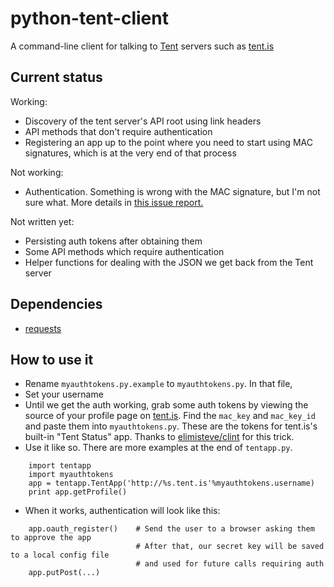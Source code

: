 python-tent-client
==================

A command-line client for talking to [Tent](http://tent.io/) servers such as [tent.is](https://tent.is/)

Current status
--------------

Working:
* Discovery of the tent server's API root using link headers
* API methods that don't require authentication
* Registering an app up to the point where you need to start using MAC signatures, which is at the very end of that process

Not working:
* Authentication.  Something is wrong with the MAC signature, but I'm not sure what.  More details in [this issue report.](https://github.com/longears/python-tent-client/issues/1)

Not written yet:
* Persisting auth tokens after obtaining them
* Some API methods which require authentication
* Helper functions for dealing with the JSON we get back from the Tent server

Dependencies
------------

* [requests](http://docs.python-requests.org/en/latest/#)

How to use it
-------------

* Rename `myauthtokens.py.example` to `myauthtokens.py`.  In that file,
 * Set your username
 * Until we get the auth working, grab some auth tokens by viewing the source of your profile page on [tent.is](https://tent.is/).  Find the `mac_key` and `mac_key_id` and paste them into `myauthtokens.py`.  These are the tokens for tent.is's built-in "Tent Status" app.  Thanks to [elimisteve/clint](https://github.com/elimisteve/clint) for this trick.
* Use it like so.  There are more examples at the end of `tentapp.py`.

```
    import tentapp
    import myauthtokens
    app = tentapp.TentApp('http://%s.tent.is'%myauthtokens.username)
    print app.getProfile()
```

* When it works, authentication will look like this:

```
    app.oauth_register()    # Send the user to a browser asking them to approve the app
                            # After that, our secret key will be saved to a local config file
                            # and used for future calls requiring auth
    app.putPost(...)
```

